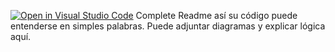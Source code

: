 [![Open in Visual Studio Code](https://classroom.github.com/assets/open-in-vscode-2e0aaae1b6195c2367325f4f02e2d04e9abb55f0b24a779b69b11b9e10269abc.svg)](https://classroom.github.com/online_ide?assignment_repo_id=15505623&assignment_repo_type=AssignmentRepo)
Complete Readme así su código puede entenderse en simples palabras. Puede adjuntar diagramas y explicar lógica aquí. 
